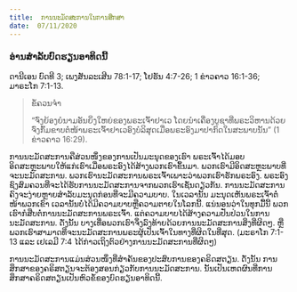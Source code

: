 ```yaml
---
title:  ການນະມັດສະການໃນການສຶກສາ
date:  07/11/2020
---
```


### ອ່ານສຳລັບບົດຮຽນອາທິດນີ້
ດານີເອນ ບົດທີ 3; ເພງສັນລະເສີນ 78:1-17; ໂຢຮັນ 4:7-26; 1 ຂ່າວຄາວ 16:1-36; ມາຣະໂກ 7:1-13.

> <p>ຂໍ້ຄວນຈໍາ</p>
> “ຈົ່ງຍ້ອງຍໍນາມອັນຍິ່ງໃຫຍ່ຂອງພຣະເຈົ້າຢາເວ ໂດຍນຳເຄື່ອງບູຊາທີ່ພຣະວິຫານດ້ວຍ ຈົ່ງກົ້ມຂາບຕໍ່ໜ້າພຣະເຈົ້າຢາເວອົງບໍລິສຸດເມື່ອພຣະອົງມາປາກົດໃນສະພາບນັ້ນ” (1 ຂ່າວຄາວ 16:29).

ການນະມັດສະການຄືສ່ວນໜຶ່ງຂອງການເປັນມະນຸດຂອງເຮົາ ພຣະເຈົ້າໄດ້ມອບອິດສະຫຼະພາບໃຫ້ແກ່ເຮົາເມື່ອພຣະອົງໄດ້ສ້າງພວກເຮົາຂຶ້ນມາ. ພວກເຮົາມີອິດສະຫຼະພາບທີ່ຈະນະມັດສະການ. ພວກເຮົານະມັດສະການພຣະເຈົ້າເພາະວ່າພວກເຮົາຮັກພຣະອົງ. ພຣະອົງຊົງສົມຄວນທີ່ຈະໄດ້ຮັບການນະມັດສະການຈາກພວກເຮົາເຊັ່ນດຽວກັນ. ການນະມັດສະການຄົງຈະງ່າຍຫຼາຍສຳລັບມະນຸດກ່ອນທີ່ຈະມີຄວາມບາບ. ໃນເວລານັ້ນ ມະນຸດເຫັນພຣະເຈົ້າຕໍ່ໜ້າພວກເຂົາ ເວລານັ້ນບໍ່ໄດ້ມີຄວາມບາບຫຼືຄວາມຕາຍໃນໂລກນີ້. ແນ່ນອນວ່າໃນທຸກມື້ນີ້ ພວກເຮົາກໍສືບຕໍ່ການນະມັດສະການພຣະເຈົ້າ. ແຕ່ຄວາມບາບໄດ້ສ້າງຄວາມປັ່ນປ່ວນໃນການນະມັດສະການ. ດັ່ງນັ້ນ ບາງເທື່ອພວກເຮົາຈຶ່ງລົງທ້າຍດ້ວຍການນະມັດສະການສິ່ງທີ່ຜິດໆ. ຫຼືພວກເຮົາສາມາດທີ່ຈະນະມັດສະການພຣະຜູ້ເປັນເຈົ້າໃນທາງທີ່ຜິດໃນທີ່ສຸດ. (ມະຣາໂກ 7:1-13 ແລະ ເຢເລມີ 7:4 ໄດ້ກ່າວເຖິງຕົວຢ່າງການນະມັດສະການທີ່ຜິດໆ)

ການນະມັດສະການແມ່ນສ່ວນໜຶ່ງທີ່ສຳຄັນຂອງປະສົບການຂອງຄຣິດສຕຽນ. ດັ່ງນັ້ນ ການສຶກສາຂອງຄຣິສຕຽນຈະຕ້ອງສອນກ່ຽວກັບການນະມັດສະການ. ນັ້ນເປັນເຫດຜົນທີ່ການສຶກສາຄຣິດສຕຽນເປັນຫົວຂໍ້ຂອງບົດຮຽນອາທິດນີ້.